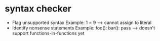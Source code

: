 syntax checker
==============

* Flag unsupported syntax
    Example:
      1 = 9 --> cannot assign to literal
* Identify nonsense statements
    Example:
      foo():
        bar():
          pass --> doesn't support functions-in-functions yet
